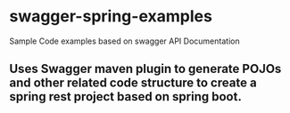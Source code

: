 # swagger-spring-examples
Sample Code examples based on swagger API Documentation

## Uses Swagger maven plugin to generate POJOs and other related code structure to create a spring rest project based on spring boot.


